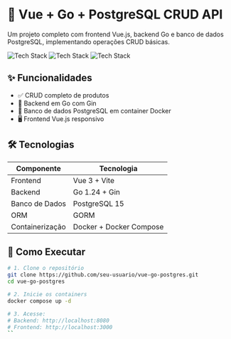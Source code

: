 # 🚀 Vue + Go + PostgreSQL CRUD API

Um projeto completo com frontend Vue.js, backend Go e banco de dados PostgreSQL, implementando operações CRUD básicas.

![Tech Stack](https://img.shields.io/badge/Go-1.24-blue)
![Tech Stack](https://img.shields.io/badge/Vue-3-green)
![Tech Stack](https://img.shields.io/badge/PostgreSQL-15-blue)

## ✨ Funcionalidades

- ✅ CRUD completo de produtos
- 🚀 Backend em Go com Gin
- 💾 Banco de dados PostgreSQL em container Docker
- 🖥️ Frontend Vue.js responsivo

## 🛠️ Tecnologias

| Componente       | Tecnologia           |
|------------------|----------------------|
| Frontend         | Vue 3 + Vite         |
| Backend          | Go 1.24 + Gin        |
| Banco de Dados   | PostgreSQL 15        |
| ORM              | GORM                 |
| Containerização  | Docker + Docker Compose |

## 🚦 Como Executar

```bash
# 1. Clone o repositório
git clone https://github.com/seu-usuario/vue-go-postgres.git
cd vue-go-postgres

# 2. Inicie os containers
docker compose up -d

# 3. Acesse:
# Backend: http://localhost:8080
# Frontend: http://localhost:3000
``

